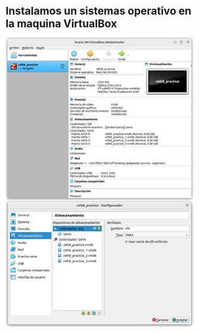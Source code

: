 # Instalamos un sistemas operativo en la maquina VirtualBox
![vb_img_01](img/vb_img_01.png)
![vb_img_02](img/vb_img_02.png)